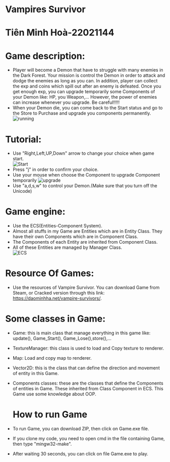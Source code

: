 

# Vampires Survivor

# Tiên Minh Hoà-22021144

# Game description:
 * Player will become a Demon that have to struggle with many enemies in the Dark Forest. Your mission is control the Demon in order to attack and dodge the enemies as long as you can. In addition, player can collect the exp and coins which spill out after an enemy is defeated. Once you get enough exp, you can upgrade temporarily some Components  of your Demon like: HP, you Weapon,... However, the power of enemies can increase whenever you upgrade. Be careful!!!!!
  *  When your Demon die, you can come back to the Start status and go to the Store to Purchase and upgrade you components permanently.
![running](https://github.com/chienthancoder/Vampire_Game/assets/114821401/df3c9a5b-24b1-431b-a069-1d4fc0da577b)

# Tutorial:  
* Use "Right,Left,UP,Down" arrow to change your choice when game start.   
 ![Start](https://github.com/chienthancoder/Vampire_Game/assets/114821401/1c109980-e6b0-4eb6-aba8-280a954f920b)
* Press "j" in order to confirm your choice. 
* Use your mouse when choose the Component to upgrade Component temporarily
    ![upgrade](https://github.com/chienthancoder/Vampire_Game/assets/114821401/ecae5e29-cc1e-4c06-89cf-25001eac475c)
 * Use "a,d,s,w" to control your Demon.(Make sure that you turn off the Unicode)
# Game engine:
 * Use the ECS(Entities-Component System).  
 * Almost all stuffs in my Game are Entities which are in Entity Class. They have their own Components which are in Component Class.  
 * The Components of each Entity are inherited from Component Class.  
 * All of these Entities are managed by Manager Class.  
    ![ECS](https://github.com/chienthancoder/Vampire_Game/assets/114821401/7b54731c-2d59-4e86-b6f2-ae5e75451e91)
# Resource Of Games:
 * Use the resources of Vampire Survivor. You can download Game from Steam, or Cracked version through this link:
    https://daominhha.net/vampire-survivors/.
# Some classes in Game:  
* Game: this is main class that manage everything in this game like: update(), Game_Start(), Game_Lose(),store(),...  
* TextureManager: this class is used to load and Copy texture to renderer.  
* Map: Load and copy map to renderer.  
* Vector2D: this is the class that can define the direction and movement of entity in this Game.  
* Components classes: these are the classes that define the Components of entities in Game. These inherited from Class Component in ECS. This Game use some knowledge about OOP.  
  
  
  # How to run Game
 * To run Game, you can download ZIP, then click on Game.exe file.  
 * If you clone my code, you need to open cmd in the file containing Game, then type "mingw32-make".  
 * After waiting 30 seconds, you can click on file Game.exe to play.



